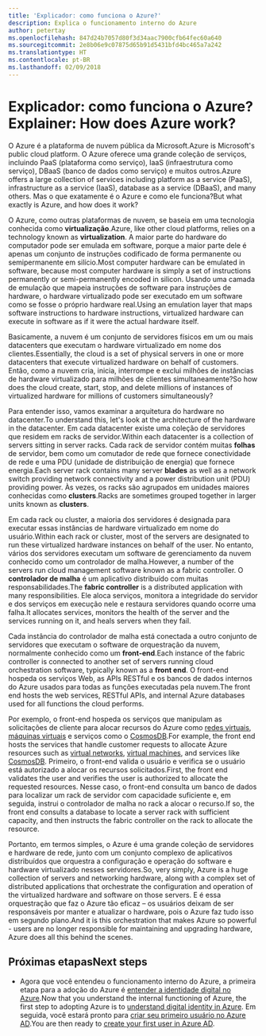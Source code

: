 ```yaml
---
title: 'Explicador: como funciona o Azure?'
description: Explica o funcionamento interno do Azure
author: petertay
ms.openlocfilehash: 847d24b7057d80f3d34aac7900cfb64fec60a640
ms.sourcegitcommit: 2e8b06e9c07875d65b91d5431bfd4bc465a7a242
ms.translationtype: HT
ms.contentlocale: pt-BR
ms.lasthandoff: 02/09/2018
---
```

# <a name="explainer-how-does-azure-work"></a><span data-ttu-id="08d68-103">Explicador: como funciona o Azure?</span><span class="sxs-lookup"><span data-stu-id="08d68-103">Explainer: How does Azure work?</span></span>

<span data-ttu-id="08d68-104">O Azure é a plataforma de nuvem pública da Microsoft.</span><span class="sxs-lookup"><span data-stu-id="08d68-104">Azure is Microsoft's public cloud platform.</span></span> <span data-ttu-id="08d68-105">O Azure oferece uma grande coleção de serviços, incluindo PaaS (plataforma como serviço), IaaS (infraestrutura como serviço), DBaaS (banco de dados como serviço) e muitos outros.</span><span class="sxs-lookup"><span data-stu-id="08d68-105">Azure offers a large collection of services including platform as a service (PaaS), infrastructure as a service (IaaS), database as a service (DBaaS), and many others.</span></span> <span data-ttu-id="08d68-106">Mas o que exatamente é o Azure e como ele funciona?</span><span class="sxs-lookup"><span data-stu-id="08d68-106">But what exactly is Azure, and how does it work?</span></span>

<span data-ttu-id="08d68-107">O Azure, como outras plataformas de nuvem, se baseia em uma tecnologia conhecida como **virtualização**.</span><span class="sxs-lookup"><span data-stu-id="08d68-107">Azure, like other cloud platforms, relies on a technology known as **virtualization**.</span></span> <span data-ttu-id="08d68-108">A maior parte do hardware do computador pode ser emulada em software, porque a maior parte dele é apenas um conjunto de instruções codificado de forma permanente ou semipermanente em silício.</span><span class="sxs-lookup"><span data-stu-id="08d68-108">Most computer hardware can be emulated in software, because most computer hardware is simply a set of instructions permanently or semi-permanently encoded in silicon.</span></span> <span data-ttu-id="08d68-109">Usando uma camada de emulação que mapeia instruções de software para instruções de hardware, o hardware virtualizado pode ser executado em um software como se fosse o próprio hardware real.</span><span class="sxs-lookup"><span data-stu-id="08d68-109">Using an emulation layer that maps software instructions to hardware instructions, virtualized hardware can execute in software as if it were the actual hardware itself.</span></span>

<span data-ttu-id="08d68-110">Basicamente, a nuvem é um conjunto de servidores físicos em um ou mais datacenters que executam o hardware virtualizado em nome dos clientes.</span><span class="sxs-lookup"><span data-stu-id="08d68-110">Essentially, the cloud is a set of physical servers in one or more datacenters that execute virtualized hardware on behalf of customers.</span></span> <span data-ttu-id="08d68-111">Então, como a nuvem cria, inicia, interrompe e exclui milhões de instâncias de hardware virtualizado para milhões de clientes simultaneamente?</span><span class="sxs-lookup"><span data-stu-id="08d68-111">So how does the cloud create, start, stop, and delete millions of instances of virtualized hardware for millions of customers simultaneously?</span></span>

<span data-ttu-id="08d68-112">Para entender isso, vamos examinar a arquitetura do hardware no datacenter.</span><span class="sxs-lookup"><span data-stu-id="08d68-112">To understand this, let's look at the architecture of the hardware in the datacenter.</span></span>  <span data-ttu-id="08d68-113">Em cada datacenter existe uma coleção de servidores que residem em racks de servidor.</span><span class="sxs-lookup"><span data-stu-id="08d68-113">Within each datacenter is a collection of servers sitting in server racks.</span></span> <span data-ttu-id="08d68-114">Cada rack de servidor contém muitas **folhas** de servidor, bem como um comutador de rede que fornece conectividade de rede e uma PDU (unidade de distribuição de energia) que fornece energia.</span><span class="sxs-lookup"><span data-stu-id="08d68-114">Each server rack contains many server **blades** as well as a network switch providing network connectivity and a power distribution unit (PDU) providing power.</span></span> <span data-ttu-id="08d68-115">Às vezes, os racks são agrupados em unidades maiores conhecidas como **clusters**.</span><span class="sxs-lookup"><span data-stu-id="08d68-115">Racks are sometimes grouped together in larger units known as **clusters**.</span></span> 

<span data-ttu-id="08d68-116">Em cada rack ou cluster, a maioria dos servidores é designada para executar essas instâncias de hardware virtualizado em nome do usuário.</span><span class="sxs-lookup"><span data-stu-id="08d68-116">Within each rack or cluster, most of the servers are designated to run these virtualized hardware instances on behalf of the user.</span></span> <span data-ttu-id="08d68-117">No entanto, vários dos servidores executam um software de gerenciamento da nuvem conhecido como um controlador de malha.</span><span class="sxs-lookup"><span data-stu-id="08d68-117">However, a number of the servers run cloud management software known as a fabric controller.</span></span> <span data-ttu-id="08d68-118">O **controlador de malha** é um aplicativo distribuído com muitas responsabilidades.</span><span class="sxs-lookup"><span data-stu-id="08d68-118">The **fabric controller** is a distributed application with many responsibilities.</span></span> <span data-ttu-id="08d68-119">Ele aloca serviços, monitora a integridade do servidor e dos serviços em execução nele e restaura servidores quando ocorre uma falha.</span><span class="sxs-lookup"><span data-stu-id="08d68-119">It allocates services, monitors the health of the server and the services running on it, and heals servers when they fail.</span></span>

<span data-ttu-id="08d68-120">Cada instância do controlador de malha está conectada a outro conjunto de servidores que executam o software de orquestração da nuvem, normalmente conhecido como um **front-end**.</span><span class="sxs-lookup"><span data-stu-id="08d68-120">Each instance of the fabric controller is connected to another set of servers running cloud orchestration software, typically known as a **front end**.</span></span> <span data-ttu-id="08d68-121">O front-end hospeda os serviços Web, as APIs RESTful e os bancos de dados internos do Azure usados para todas as funções executadas pela nuvem.</span><span class="sxs-lookup"><span data-stu-id="08d68-121">The front end hosts the web services, RESTful APIs, and internal Azure databases used for all functions the cloud performs.</span></span> 

<span data-ttu-id="08d68-122">Por exemplo, o front-end hospeda os serviços que manipulam as solicitações de cliente para alocar recursos do Azure como [redes virtuais][vnet], [máquinas virtuais][vms] e serviços como o [CosmosDB].</span><span class="sxs-lookup"><span data-stu-id="08d68-122">For example, the front end hosts the services that handle customer requests to allocate Azure resources such as [virtual networks][vnet], [virtual machines][vms], and services like [CosmosDB].</span></span> <span data-ttu-id="08d68-123">Primeiro, o front-end valida o usuário e verifica se o usuário está autorizado a alocar os recursos solicitados.</span><span class="sxs-lookup"><span data-stu-id="08d68-123">First, the front end validates the user and verifies the user is authorized to allocate the requested resources.</span></span> <span data-ttu-id="08d68-124">Nesse caso, o front-end consulta um banco de dados para localizar um rack de servidor com capacidade suficiente e, em seguida, instrui o controlador de malha no rack a alocar o recurso.</span><span class="sxs-lookup"><span data-stu-id="08d68-124">If so, the front end consults a database to locate a server rack with sufficient capacity, and then instructs the fabric controller on the rack to allocate the resource.</span></span>

<span data-ttu-id="08d68-125">Portanto, em termos simples, o Azure é uma grande coleção de servidores e hardware de rede, junto com um conjunto complexo de aplicativos distribuídos que orquestra a configuração e operação do software e hardware virtualizado nesses servidores.</span><span class="sxs-lookup"><span data-stu-id="08d68-125">So, very simply, Azure is a huge collection of servers and networking hardware, along with a complex set of distributed applications that orchestrate the configuration and operation of the virtualized hardware and software on those servers.</span></span> <span data-ttu-id="08d68-126">E é essa orquestração que faz o Azure tão eficaz – os usuários deixam de ser responsáveis por manter e atualizar o hardware, pois o Azure faz tudo isso em segundo plano.</span><span class="sxs-lookup"><span data-stu-id="08d68-126">And it is this orchestration that makes Azure so powerful - users are no longer responsible for maintaining and upgrading hardware, Azure does all this behind the scenes.</span></span> 

## <a name="next-steps"></a><span data-ttu-id="08d68-127">Próximas etapas</span><span class="sxs-lookup"><span data-stu-id="08d68-127">Next steps</span></span>

* <span data-ttu-id="08d68-128">Agora que você entendeu o funcionamento interno do Azure, a primeira etapa para a adoção do Azure é [entender a identidade digital no Azure](tenant-explainer.md).</span><span class="sxs-lookup"><span data-stu-id="08d68-128">Now that you understand the internal functioning of Azure, the first step to adopting Azure is to [understand digital identity in Azure](tenant-explainer.md).</span></span> <span data-ttu-id="08d68-129">Em seguida, você estará pronto para [criar seu primeiro usuário no Azure AD][docs-add-users-to-aad].</span><span class="sxs-lookup"><span data-stu-id="08d68-129">You are then ready to [create your first user in Azure AD][docs-add-users-to-aad].</span></span>

<!-- Links -->

[cosmosdb]: /azure/cosmos-db/introduction
[docs-add-users-to-aad]: /azure/active-directory/add-users-azure-active-directory?toc=/azure/architecture/cloud-adoption-guide/toc.json
[vms]: /azure/virtual-machines/
[vnet]: /azure/virtual-network/virtual-networks-overview